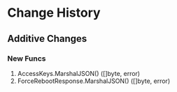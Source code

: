 # Change History

## Additive Changes

### New Funcs

1. AccessKeys.MarshalJSON() ([]byte, error)
1. ForceRebootResponse.MarshalJSON() ([]byte, error)
